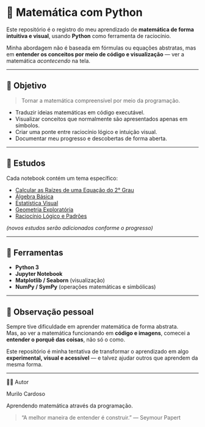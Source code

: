 # 🧮 Matemática com Python


Este repositório é o registro do meu aprendizado de **matemática de forma intuitiva e visual**, usando **Python** como ferramenta de raciocínio.

Minha abordagem não é baseada em fórmulas ou equações abstratas, mas em **entender os conceitos por meio de código e visualização** — ver a matemática *acontecendo* na tela.

---

## 🎯 Objetivo

> Tornar a matemática compreensível por meio da programação.

- Traduzir ideias matemáticas em código executável.  
- Visualizar conceitos que normalmente são apresentados apenas em símbolos.  
- Criar uma ponte entre raciocínio lógico e intuição visual.  
- Documentar meu progresso e descobertas de forma aberta.

---

## 📘 Estudos

Cada notebook contém um tema específico:

- [Calcular as Raízes de uma Equação do 2° Grau](https://github.com/murilocardoso7/matematica-com-python/blob/main/notebooks/raizes_equacao_segundo_grau.ipynb)
- [Álgebra Básica](notebooks/algebra_basica.ipynb)  
- [Estatística Visual](notebooks/estatistica_visual.ipynb)  
- [Geometria Exploratória](notebooks/geometria_exploratoria.ipynb)  
- [Raciocínio Lógico e Padrões](notebooks/raciocinio_logico.ipynb)

*(novos estudos serão adicionados conforme o progresso)*

---

## 🧰 Ferramentas

- **Python 3**
- **Jupyter Notebook**
- **Matplotlib / Seaborn** (visualização)
- **NumPy / SymPy** (operações matemáticas e simbólicas)

---

## 💭 Observação pessoal

Sempre tive dificuldade em aprender matemática de forma abstrata.  
Mas, ao ver a matemática funcionando em **código e imagens**, comecei a **entender o porquê das coisas**, não só o como.  

Este repositório é minha tentativa de transformar o aprendizado em algo **experimental, visual e acessível** — e talvez ajudar outros que aprendem da mesma forma.

---
🧑‍💻 Autor

Murilo Cardoso

Aprendendo matemática através da programação.


> “A melhor maneira de entender é construir.”
> — Seymour Papert
